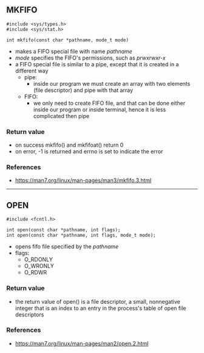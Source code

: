 ## MKFIFO
    #include <sys/types.h>
    #include <sys/stat.h>

    int mkfifo(const char *pathname, mode_t mode)

 - makes a FIFO special file with name *pathname*
 - *mode* specifies the FIFO's permissions, such as *prwxrwxr-x*
 - a FIFO special file is similar to a pipe, except that it is created in a different way
   - pipe:
      - inside our program we must create an array with two elements (file descriptor) and pipe with that array
   - FIFO:
      - we only need to create FIFO file, and that can be done either inside our program or inside terminal, hence it is less complicated then pipe

### Return value
 - on success mkfifo() and mkfifoat() return 0
 - on error, -1 is returned and errno is set to indicate the error

### References
 - https://man7.org/linux/man-pages/man3/mkfifo.3.html

---------------------------------------------------------------------------
## OPEN
    #include <fcntl.h>
    
    int open(const char *pathname, int flags);
    int open(const char *pathname, int flags, mode_t mode);

 - opens fifo file specified by the *pathname*
 - flags:
    - O_RDONLY
    - O_WRONLY
    - O_RDWR

### Return value
 - the return value of open() is a file descriptor, a small, nonnegative integer that is an index to an
   entry in the process's table of open file descriptors

### References
 - https://man7.org/linux/man-pages/man2/open.2.html